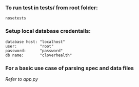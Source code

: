 
### To run test in tests/ from root  folder:
```
nosetests
```

### Setup local database credentails:
```
database host: "localhost"
user:          "root"
password:      "password"
db name:       "cloverhealth"
```
### For a basic use case of parsing spec and data files
_Refer to app.py_
